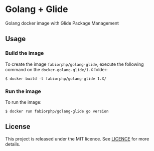 # Golang + Glide

Golang docker image with Glide Package Management

## Usage

### Build the image

To create the image `fabiorphp/golang-glide`, execute the following command on the `docker-golang-glide/1.X` folder:

```
$ docker build -t fabiorphp/golang-glide 1.X/
```

### Run the image

To run the image:

```
$ docker run fabiorphp/golang-glide go version
```

## License

This project is released under the MIT licence. See [LICENCE](https://github.com/fabiorphp/cachego/blob/master/LICENSE) for more details.
